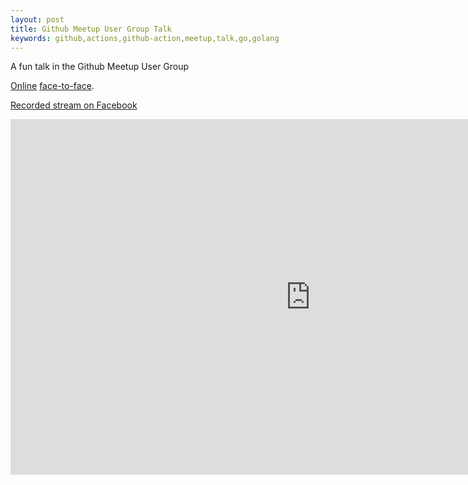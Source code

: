 ```yaml
---
layout: post
title: Github Meetup User Group Talk
keywords: github,actions,github-action,meetup,talk,go,golang
---
```


A fun talk in the Github Meetup User Group

[Online](https://www.meetup.com/GitHub-User-Group/events/280442346/) [face-to-face](https://www.meetup.com/GitHub-User-Group/events/280442404/).

[Recorded stream on Facebook](https://www.facebook.com/groups/GitHubUserGroup/permalink/613336629686347/)

<iframe src="https://docs.google.com/presentation/d/e/2PACX-1vRQUFC4OBp1pCIRL5f_8TjLcMIxl-tIDzSWRcB0rVw6zjw4B1weddnc1asLXyjmnzZWxhOvEeWRZRCB/embed?start=false&loop=false&delayms=3000" frameborder="0" width="960" height="569" allowfullscreen="true" mozallowfullscreen="true" webkitallowfullscreen="true"></iframe>